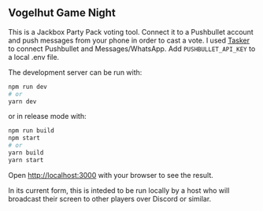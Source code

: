## Vogelhut Game Night

This is a Jackbox Party Pack voting tool. Connect it to a Pushbullet account and push messages from your phone in order to cast a vote. I used [Tasker](https://tasker.joaoapps.com/) to connect Pushbullet and Messages/WhatsApp. Add `PUSHBULLET_API_KEY` to a local .env file.

The development server can be run with:

```bash
npm run dev
# or
yarn dev
```

or in release mode with:

```bash
npm run build
npm start
# or
yarn build
yarn start
```

Open [http://localhost:3000](http://localhost:3000) with your browser to see the result.

In its current form, this is inteded to be run locally by a host who will broadcast their screen to other players over Discord or similar.
